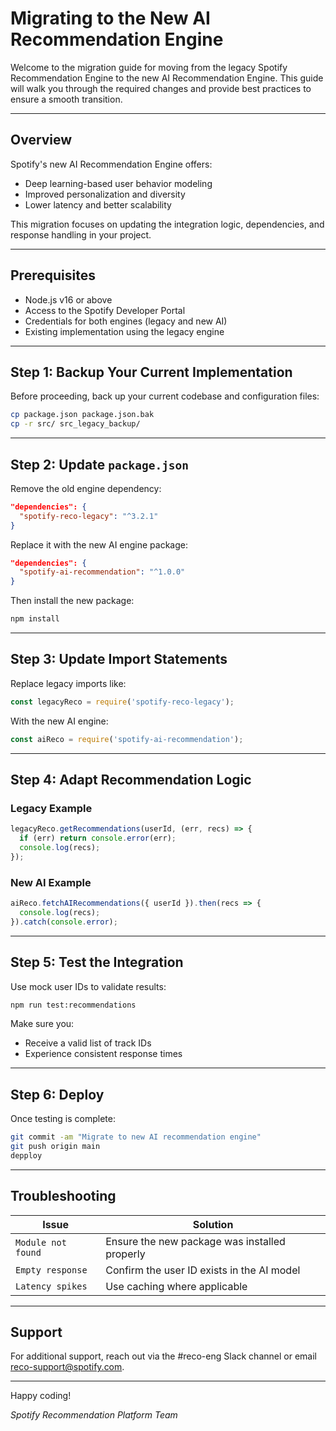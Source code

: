 # Migrating to the New AI Recommendation Engine

Welcome to the migration guide for moving from the legacy Spotify Recommendation Engine to the new AI Recommendation Engine. This guide will walk you through the required changes and provide best practices to ensure a smooth transition.

---

## Overview

Spotify's new AI Recommendation Engine offers:
- Deep learning-based user behavior modeling
- Improved personalization and diversity
- Lower latency and better scalability

This migration focuses on updating the integration logic, dependencies, and response handling in your project.

---

## Prerequisites

- Node.js v16 or above
- Access to the Spotify Developer Portal
- Credentials for both engines (legacy and new AI)
- Existing implementation using the legacy engine

---

## Step 1: Backup Your Current Implementation

Before proceeding, back up your current codebase and configuration files:

```bash
cp package.json package.json.bak
cp -r src/ src_legacy_backup/
```

---

## Step 2: Update `package.json`

Remove the old engine dependency:

```json
"dependencies": {
  "spotify-reco-legacy": "^3.2.1"
}
```

Replace it with the new AI engine package:

```json
"dependencies": {
  "spotify-ai-recommendation": "^1.0.0"
}
```

Then install the new package:

```bash
npm install
```

---

## Step 3: Update Import Statements

Replace legacy imports like:

```javascript
const legacyReco = require('spotify-reco-legacy');
```

With the new AI engine:

```javascript
const aiReco = require('spotify-ai-recommendation');
```

---

## Step 4: Adapt Recommendation Logic

### Legacy Example
```javascript
legacyReco.getRecommendations(userId, (err, recs) => {
  if (err) return console.error(err);
  console.log(recs);
});
```

### New AI Example
```javascript
aiReco.fetchAIRecommendations({ userId }).then(recs => {
  console.log(recs);
}).catch(console.error);
```

---

## Step 5: Test the Integration

Use mock user IDs to validate results:

```bash
npm run test:recommendations
```

Make sure you:
- Receive a valid list of track IDs
- Experience consistent response times

---

## Step 6: Deploy

Once testing is complete:

```bash
git commit -am "Migrate to new AI recommendation engine"
git push origin main
depploy
```

---

## Troubleshooting

| Issue | Solution |
|-------|----------|
| `Module not found` | Ensure the new package was installed properly |
| `Empty response` | Confirm the user ID exists in the AI model |
| `Latency spikes` | Use caching where applicable |

---

## Support

For additional support, reach out via the #reco-eng Slack channel or email reco-support@spotify.com.

---

Happy coding!

*Spotify Recommendation Platform Team*
